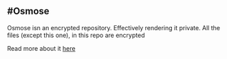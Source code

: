 #Osmose
-------
Osmose isn an encrypted repository. Effectively rendering it private. 
All the files (except this one), in this repo are encrypted

Read more about it [here](http://www.amitshanbhag.com/post/51599400558/encrypting-files-on-git-poor-mans-private-git)
